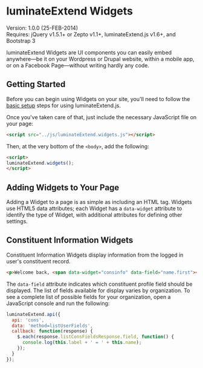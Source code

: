 luminateExtend Widgets
======================

Version: 1.0.0 (25-FEB-2014)  
Requires: jQuery v1.5.1+ or Zepto v1.1+, luminateExtend.js v1.6+, and Bootstrap 3

luminateExtend Widgets are UI components you can easily embed anywhere&mdash;be it on your Wordpress or Drupal website, 
within a mobile app, or on a Facebook Page&mdash;without writing hardly any code.

Getting Started
---------------

Before you can begin using Widgets on your site, you'll need to follow the [basic setup](https://github.com/noahcooper/luminateExtend#libSetup) 
steps for using luminateExtend.js.

Once you've taken care of that, just include the necessary JavaScript file on your page:

``` html
<script src="../js/luminateExtend.widgets.js"></script>
```

Then, at the very bottom of the `<body>`, add the following:

``` html
<script>
luminateExtend.widgets();
</script>
```

Adding Widgets to Your Page
---------------------------

Adding a Widget to a page is as simple as including an HTML tag. Widgets use HTML5 data attributes; each Widget 
has a `data-widget` attribute to identify the type of Widget, with additional attributes for defining other settings.

Constituent Information Widgets
-------------------------------

Constituent Information Widgets display information from the logged in user's constituent record.

``` html
<p>Welcome back, <span data-widget="consinfo" data-field="name.first"></span>!</p>
```

The `data-field` attribute indicates which constituent profile field should be displayed. The list of fields 
available for display varies by organization. To see a complete list of possible fields for your organization, 
open a JavaScript console and run the following:

``` js
luminateExtend.api({
  api: 'cons', 
  data: 'method=listUserFields', 
  callback: function(response) {
    $.each(response.listConsFieldsResponse.field, function() {
      console.log(this.label + ' = ' + this.name);
    });
  }
});
```